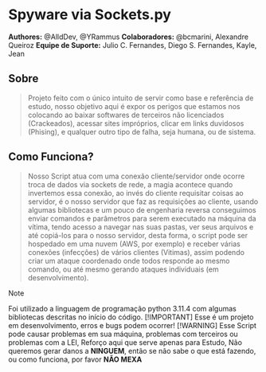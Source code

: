 # Spyware via Sockets.py
**Authores:** @AlldDev, @YRammus
**Colaboradores:** @bcmarini, Alexandre Queiroz
**Equipe de Suporte:** Julio C. Fernandes, Diego S. Fernandes, Kayle, Jean

## Sobre
> Projeto feito com o único intuito de servir como base e referência de estudo, nosso objetivo aqui é expor os perigos que estamos nos colocando ao baixar softwares de terceiros não licenciados (Crackeados), acessar sites impróprios, clicar em links duvidosos (Phising), e qualquer outro tipo de falha, seja humana, ou de sistema.

## Como Funciona?
> Nosso Script atua com uma conexão cliente/servidor onde ocorre troca de dados via sockets de rede, a magia acontece quando invertemos essa conexão, ao invés do cliente requisitar coisas ao servidor, é o nosso servidor que faz as requisições ao cliente, usando algumas bibliotecas e um pouco de engenharia reversa conseguimos enviar comandos e parâmetros para serem executado na máquina da vítima, tendo acesso a navegar nas suas pastas, ver seus arquivos e até copiá-los para o nosso servidor, desta forma, o script pode ser hospedado em uma nuvem (AWS, por exemplo) e receber várias conexões (infecções) de vários clientes (Vitimas), assim podendo criar um ataque coordenado onde todos responde ao mesmo comando, ou até mesmo gerando ataques individuais (em desenvolvimento).

> [!NOTE]
> Foi utilizado a linguagem de programação python 3.11.4 com algumas bibliotecas descritas no início do código.
> [!IMPORTANT]
> Esse é um projeto em desenvolvimento, erros e bugs podem ocorrer!
> [!WARNING]
> Esse Script pode causar problemas em sua máquina, problemas com terceiros ou problemas com a LEI, Reforço aqui que serve apenas para Estudo, Não queremos gerar danos a **NINGUEM**, então se não sabe o que está fazendo, ou como funciona, por favor **NÃO MEXA**
